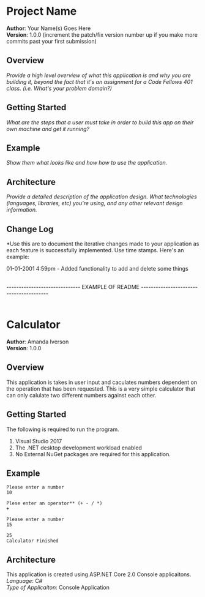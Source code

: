 # Project Name

**Author**: Your Name(s) Goes Here <br />
**Version**: 1.0.0 (increment the patch/fix version number up if you make more commits past your first submission)

## Overview
*Provide a high level overview of what this application is and why you are building it, beyond the fact that it's an assignment for a Code Fellows 401 class. (i.e. What's your problem domain?)*

## Getting Started
*What are the steps that a user must take in order to build this app on their own machine and get it running?*

## Example
*Show them what looks like and how how to use the application.*

## Architecture
*Provide a detailed description of the application design. What technologies (languages, libraries, etc) you're using, and any other relevant design information.*

## Change Log
*Use this are to document the iterative changes made to your application as each feature is successfully implemented. Use time stamps. Here's an example:

01-01-2001 4:59pm - Added functionality to add and delete some things <br /><br />

------------------------------ EXAMPLE OF README ---------------------------------------- <br /><br />

# Calculator

**Author**: Amanda Iverson <br />
**Version**: 1.0.0

## Overview
This application is takes in user input and caculates numbers dependent on the operation that has been requested. 
This is a very simple calculator that can only calulate two different numbers against each other. 

## Getting Started
The following is required to run the program.
1. Visual Studio 2017 
2. The .NET desktop development workload enabled
3. No External NuGet packages are required for this application. 

## Example
```
Please enter a number
10

Plese enter an operator** (+ - / *)
+

Please enter a number
15 

25
Calculator Finished

```

## Architecture
This application is created using ASP.NET Core 2.0 Console applicaitons. <br />
*Language*: C# <br />
*Type of Applicaiton*: Console Application <br />
